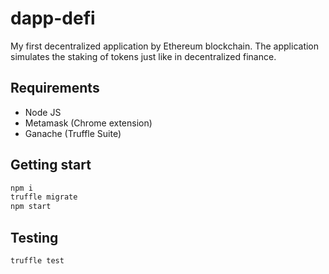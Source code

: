 # dapp-defi
My first decentralized application by Ethereum blockchain. The application simulates the staking of tokens just like in decentralized finance.

## Requirements
- Node JS
- Metamask (Chrome extension)
- Ganache (Truffle Suite)

## Getting start
```bash
npm i
truffle migrate
npm start
```

## Testing
```bash
truffle test
```